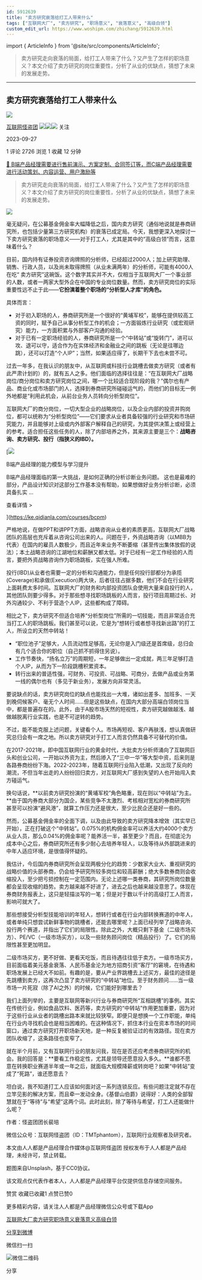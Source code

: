```yaml
---
id: 5912639
title: "卖方研究衰落给打工人带来什么"
tags: ["互联网大厂", "卖方研究", "职场意义", "衰落意义", "高级白领"]
custom_edit_url: https://www.woshipm.com/zhichang/5912639.html
---
```

import { ArticleInfo } from '@site/src/components/ArticleInfo';

<ArticleInfo
    author="互联网怪盗团"
    authorLink="https://www.woshipm.com/u/1326017"
    published="2023-09-27"
    views={2726}
    comments={1}
    collects={1}
/>

> 卖方研究走向衰落的局面，给打工人带来了什么？又产生了怎样的职场意义？本文介绍了卖方研究的岗位重要性，分析了从业的优缺点，猜想了未来的发展走势。

---

## 卖方研究衰落给打工人带来什么

[![](https://image.woshipm.com/wp-files/2021/09/5ny05ESGClmSe39q8DVx.jpg!/both/72x72)](https://www.woshipm.com/u/1326017)

[互联网怪盗团](https://www.woshipm.com/u/1326017) ![](https://static.woshipm.com/tag/1122_1@2x.png)![](https://static.woshipm.com/tag/2103_1@2x.png)![](https://static.woshipm.com/tag/2104_1@2x.png) 关注

2023-09-27

1 评论 2726 浏览 1 收藏 12 分钟

[🔗 B端产品经理需要进行售前演示、方案定制、合同签订等，而C端产品经理需要进行活动策划、内容运营、用户激励等](https://ke.qidianla.com/courses/bcpm)

> 卖方研究走向衰落的局面，给打工人带来了什么？又产生了怎样的职场意义？本文介绍了卖方研究的岗位重要性，分析了从业的优缺点，猜想了未来的发展走势。

![](https://image.woshipm.com/2023/04/13/a968a2ca-d9e9-11ed-889f-00163e0b5ff3.jpg)

毫无疑问，在公募基金佣金率大幅降低之后，国内卖方研究（通俗地说就是券商研究所，也包括少量第三方研究机构）的衰落已成定局。今天，我想更深入地探讨一下卖方研究衰落的职场意义——对于打工人，尤其是其中的“高级白领”而言，这意味着什么？

目前，国内持有证券投资咨询牌照的分析师，已经超过2000人；加上研究助理、销售、行政人员，以及尚未取得牌照（从业未满两年）的分析师，可能有4000人在吃“ 卖方研究”这碗饭。这个数字其实并不大，仅相当于互联网大厂一个事业部的人数，或者一两家大型外企在中国的专业岗位数量。然而，卖方研究岗位的实际重要性远不止于此——**它扮演着整个职场的“分析型人才库”的角色。**

具体而言：

*   对于初入职场的人，券商研究所是一个很好的“黄埔军校”，能够在提供较高工资的同时，赋予自己从事分析型工作的机会；一方面锻炼行业研究（或宏观研究）能力，一方面积累与外部客户沟通的经验。
*   对于已有一定职场经验的人，券商研究所是一个“中转站”或“旋转门”，进可以攻、退可以守，适合作为在实体经济和金融业之间的跳板（无论是往哪边跳），还可以打造“个人IP”；当然，如果适应得了，长期干下去也未尝不可。

过去一年多，在我认识的朋友中，从互联网或科技行业跳槽去做卖方研究（或者有此严肃计划的）的，就有五人之多。他们面临的选择往往是：“在互联网大厂战略岗位/商分岗位和卖方研究岗位之间，哪一个比较适合现阶段的我？”偶尔也有产品、商业化或市场部门的人，选择到券商研究所碰碰运气的，而他们的目标无一例外地都是“利用此机会，从前台业务人员转向分析型岗位”。

互联网大厂的商分岗位，一切大型企业的战略岗位，以及企业内部的投资并购岗位，都可以统称为“分析型岗位”——它们要求从业者具备较强的行业研究和市场研究能力，并且能够对上级或内外部客户解释自己的研究，为其提供决策上或经营上的参考。适合担任这些任务的人，除了内部培养之外，其来源主要是三个：**战略咨询、卖方研究、投行（指狭义的IBD）。**

[![](https://image.woshipm.com/2023/08/02/1554eea8-30e3-11ee-88e7-00163e0b5ff3.png)

B端产品经理的能力模型与学习提升

B端产品经理面临的第一大挑战，是如何正确的分析诊断业务问题。 这也是最难的部分，产品设计知识对这部分工作基本没有帮助，如果想做好业务分析诊断，必须具备扎实 ...

查看详情 >

](https://ke.qidianla.com/courses/bcpm)

严格地说，在做PPT和讲PPT方面，战略咨询从业者的素质更高，互联网大厂战略团队的高层也充斥着从咨询公司出来的人。问题在于，外资战略咨询（以MBB为代表）在国内的雇员人数极少，而且近年来业务不断萎缩（甚至传出集体放假的说法）；本土战略咨询的江湖地位和薪酬又都太低。对于已经有一定工作经验的人而言，要把外资战略咨询作为职场跳板，实在强人所难。

投行(IBD)从业者也需要一定的分析和沟通能力，但是任何投行部都分为承揽(Coverage)和承做(Execution)两大块，后者往往占据多数，他们不会在行业研究上面耗费太多时间。互联网大厂的财务和内部投资团队会使用大量来自投行的人，其他团队则要少得多。对于那些想寻找职场跳板的人而言，投行项目周期过长、对外沟通较少、不利于营造个人IP，这些都构成了障碍。

相比之下，卖方研究不但适合培养“分析型岗位”所需的一切技能，而且非常适合充当打工人的职场跳板。我们甚至可以说，它是为“想转行或者想寻找新出路”的打工人，所设立的天然中转站！

*   “职位池子”足够大，人员流动性足够高，无论你是入门级还是首席级，总归会有几个适合你的职位（自己抓不抓得住另说）。
*   工作节奏快，“扬名立万”的周期短，一年足够做出一定成就，两三年足够打造个人IP，从而为下一阶段跳槽积累资本。
*   转行出来的普适性强，可财务、可投资、可战略、可商分，去做产品或业务第一线的偶尔也有（多见于新业务），发展方向非常灵活。

要说缺点的话，卖方研究岗位的缺点也能找出一大堆，诸如出差多、加班多、一天到晚伺候客户、毫无个人时间……但是这些缺点，在国内大部分高端白领岗位当中，都是普遍存在的。此外，由于A股市场天然的短视性，卖方研究越做越浅、越做越脱离行业实践，也是不可逆转的趋势。

不过，能不能克服上述问题，关键看个人。市场再短视、客户再肤浅，想认真做研究总归会有一席之地。所以卖方研究对于打工人而言仍然具备不可替代的价值。

在2017-2021年，即中国互联网行业的黄金时代，大批卖方分析师涌向了互联网巨头和创业公司，一开始以外资为主，然后掺入了“三中一华”等大型中资，后来则是各路券商纷纷下海。2022-2023年，随着互联网行业陷入低潮，又出现了反向的潮流，不但当年出走的人纷纷回归卖方，对互联网大厂感到失望的人也开始闯入卖方碰运气。

换句话说，**以前卖方研究扮演的“黄埔军校”角色略重，现在则以“中转站”为主。**由于国内券商大部分为国企，某些竞争不太激烈、考核相对宽松的券商研究所甚至可以扮演“避风港”，就算工作压力还是很大，至少比民企还是好一些的。

然而，公募基金佣金率的全面下调，以及由此导致的卖方研究降本增效（其实早已开始），正在打破这个“中转站”。0.075%的机构佣金率可以养活大约4000个卖方从业人员，那么0.04%的佣金率呢？能养活一半，甚至更少？而且，在彻底沦为成本中心之后，券商研究所还有多少耐心去培养年轻人，以及等待从外部跳进来的中年人适应环境，是很值得怀疑的。

我估计，今后国内券商研究所会呈现两极分化的趋势：少数家大业大、重视研究的战略价值的头部券商，仍会给予研究所较多岗位和较高薪酬；绝大多数券商则会收缩投入，至少把亏损控制在一定范围内。无论上述哪一类券商，其研究所岗位数量都会呈现收缩的趋势。卖方越来越不好进了，进去之后也越来越没意思了。体现在券商财务报表上，这只是轻描淡写的一笔；但是对于数以千计的高级打工人而言，影响可就大了。

那些想接受分析型技能培训的年轻人，想转行或者在行业内部转换赛道的中年人，或者单纯只想尝试新鲜事物的跳槽者，还能去哪里呢？上面已经列举了战略咨询、投行两个赛道，并指出了它们的局限性。除此之外，大概只剩下基金（二级市场买方）、PE/VC（一级市场买方），以及一些财务顾问岗位（精品投行）了。它们的局限性甚至更加明显。

二级市场买方，更不好做、更看天吃饭，而且待遇往往低于卖方。一级市场买方，目前面临着美元基金衰落、人民币基金沦为地方招商引资“客厅”的窘境，在待遇和职场发展上已经大不如前。有趣的是，要从产业界跳槽去上述买方，最佳的途径是先跳槽到卖方，这再次凸显了卖方研究的“中转站”地位。至于财务顾问……当一级市场一片死寂（除了AI之外）的时候，它们能好到哪里去？

我们上面列举的，主要是互联网等新兴行业与券商研究所“互相跳槽”的事例。其实在传统行业，例如食品饮料、医药等，卖方研究的“中转站”作用更加重要，因为对于这些行业从业者的跳槽出路本来就比较狭窄。即便只是想换一个工作职能，单纯在行业内寻找机会也是相当困难的。在这种情况下，抓住本行业在资本市场的时间窗口，通过卖方研究打开职场新天地，是一种反复被验证过的有效路径。现在卖方团队收缩了，这条路径也变窄了。

就在半个月前，又有互联网行业的朋友问我，现在是否还应考虑券商研究所的机会。我的回答是：**要看工作稳定性，尤其是领导还愿意投入多久。**谁都不愿意在转换职业赛道半年或一年之后，就面临大规模降薪或转岗吧？如果“中转站”变成了“死路”，谁还愿意去？

坦白说，我不知道打工人应该如何面对这一系列连锁反应。有些问题注定就不存在立竿见影的解决方案，而且牵一发动全身。《基督山伯爵》说得好：人类的全部智慧就在于“等待”与“希望”这两个词。此时此刻，除了等待与希望，打工人还能做什么呢？

作者：怪盗团团长裴培

微信公众号：互联网怪盗团（ID：TMTphantom），互联网行业观察者及研究者。

本文由人人都是产品经理合作媒体@互联网怪盗团 授权发布于人人都是产品经理，未经许可，禁止转载。

题图来自Unsplash，基于CC0协议。

该文观点仅代表作者本人，人人都是产品经理平台仅提供信息存储空间服务。

赞赏 收藏已收藏1 点赞已赞0

更多精彩内容，请关注人人都是产品经理微信公众号或下载App

[互联网大厂](https://www.woshipm.com/tag/%e4%ba%92%e8%81%94%e7%bd%91%e5%a4%a7%e5%8e%82)[卖方研究](https://www.woshipm.com/tag/%e5%8d%96%e6%96%b9%e7%a0%94%e7%a9%b6)[职场意义](https://www.woshipm.com/tag/%e8%81%8c%e5%9c%ba%e6%84%8f%e4%b9%89)[衰落意义](https://www.woshipm.com/tag/%e8%a1%b0%e8%90%bd%e6%84%8f%e4%b9%89)[高级白领](https://www.woshipm.com/tag/%e9%ab%98%e7%ba%a7%e7%99%bd%e9%a2%86)

[分享到微博](https://service.weibo.com/share/share.php?appkey=2775287854&title=卖方研究衰落给打工人带来什么&url=https://www.woshipm.com/zhichang/5912639.html&pic=https://image.woshipm.com/2023/04/13/a968a2ca-d9e9-11ed-889f-00163e0b5ff3.jpg)

微信扫一扫

![微信二维码](https://api.pwmqr.com/qrcode/create/?url=https://www.woshipm.com/zhichang/5912639.html)

分享